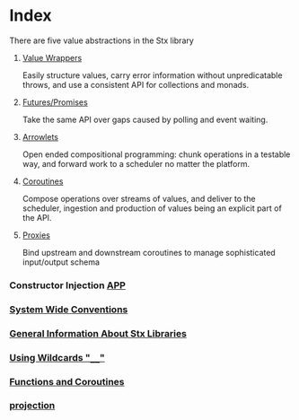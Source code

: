 # Index  

There are five value abstractions in the Stx library

1) [Value Wrappers](value_wrappers)
    
    Easily structure values, carry error information without unpredicatable throws, and use a consistent API for collections and monads.

2) [Futures/Promises](futures_promises)

    Take the same API over gaps caused by polling and event waiting.

3) [Arrowlets](arrowlets)

    Open ended compositional programming: chunk operations in a testable way, and forward work to a scheduler no matter the platform.

4) [Coroutines](/coroutines)

    Compose operations over streams of values, and deliver to the scheduler, ingestion and production of values being an explicit part of the API.

5) [Proxies](proxies)

    Bind upstream and downstream coroutines to manage sophisticated input/output schema


### Constructor Injection [APP](APP)  
### [System Wide Conventions](/conventions)  
### [General Information About Stx Libraries](/libraries)  
### [Using Wildcards "`__`"](wildcard)  
### [Functions and Coroutines](/functions-and-coroutines)  
### [projection](/projection)

